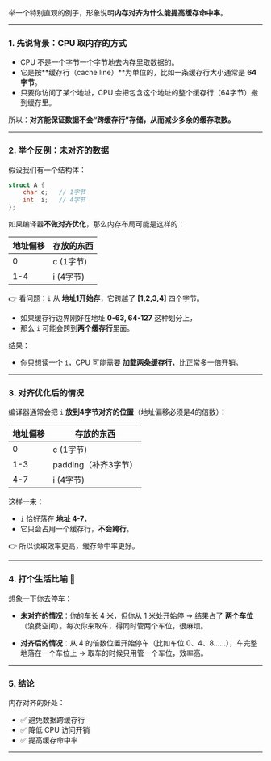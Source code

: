 举一个特别直观的例子，形象说明**内存对齐为什么能提高缓存命中率**。

---

### 1. 先说背景：CPU 取内存的方式

* CPU 不是一个字节一个字节地去内存里取数据的。
* 它是按\*\*缓存行（cache line）\*\*为单位的，比如一条缓存行大小通常是 **64 字节**。
* 只要你访问了某个地址，CPU 会把包含这个地址的整个缓存行（64字节）搬到缓存里。

所以：**对齐能保证数据不会“跨缓存行”存储，从而减少多余的缓存取数。**

---

### 2. 举个反例：未对齐的数据

假设我们有一个结构体：

```c
struct A {
    char c;   // 1字节
    int  i;   // 4字节
};
```

如果编译器**不做对齐优化**，那么内存布局可能是这样的：

| 地址偏移 | 存放的东西   |
| ---- | ------- |
| 0    | c (1字节) |
| 1-4  | i (4字节) |

👉 看问题：`i` 从 **地址1开始存**，它跨越了 **\[1,2,3,4]** 四个字节。

* 如果缓存行边界刚好在地址 **0-63, 64-127** 这种划分上，
* 那么 `i` 可能会跨到**两个缓存行**里面。

结果：

* 你只想读一个 `i`，CPU 可能需要 **加载两条缓存行**，比正常多一倍开销。

---

### 3. 对齐优化后的情况

编译器通常会把 `i` **放到4字节对齐的位置**（地址偏移必须是4的倍数）：

| 地址偏移 | 存放的东西          |
| ---- | -------------- |
| 0    | c (1字节)        |
| 1-3  | padding（补齐3字节） |
| 4-7  | i (4字节)        |

这样一来：

* `i` 恰好落在 **地址 4-7**，
* 它只会占用一个缓存行，**不会跨行**。

👉 所以读取效率更高，缓存命中率更好。

---

### 4. 打个生活比喻 🚗

想象一下你去停车：

* **未对齐的情况**：你的车长 4 米，但你从 1 米处开始停 → 结果占了 **两个车位**（浪费空间）。每次你来取车，得同时管两个车位，很麻烦。

* **对齐后的情况**：从 4 的倍数位置开始停车（比如车位 0、4、8……），车完整地落在一个车位上 → 取车的时候只用管一个车位，效率高。

---

### 5. 结论

内存对齐的好处：

* ✅ 避免数据跨缓存行
* ✅ 降低 CPU 访问开销
* ✅ 提高缓存命中率

---

